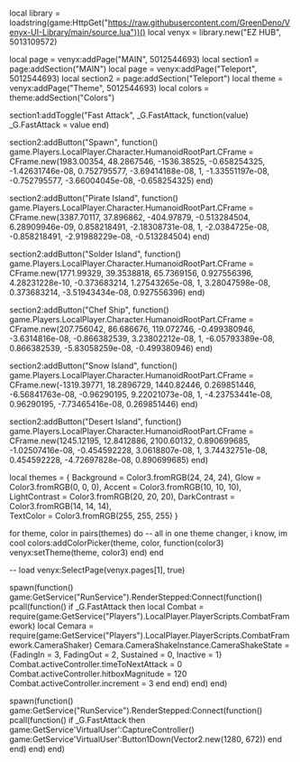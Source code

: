local library = loadstring(game:HttpGet("https://raw.githubusercontent.com/GreenDeno/Venyx-UI-Library/main/source.lua"))()
local venyx = library.new("EZ HUB", 5013109572)


local page = venyx:addPage("MAIN", 5012544693)
local section1 = page:addSection("MAIN")
local page = venyx:addPage("Teleport", 5012544693)
local section2 = page:addSection("Teleport")
local theme = venyx:addPage("Theme", 5012544693)
local colors = theme:addSection("Colors")





section1:addToggle("Fast Attack", _G.FastAttack, function(value)
_G.FastAttack = value
end)



section2:addButton("Spawn", function()
    game.Players.LocalPlayer.Character.HumanoidRootPart.CFrame = CFrame.new(1983.00354, 48.2867546, -1536.38525, -0.658254325, -1.42631746e-08, 0.752795577, -3.69414188e-08, 1, -1.33551197e-08, -0.752795577, -3.66004045e-08, -0.658254325)
end)

section2:addButton("Pirate Island", function()
game.Players.LocalPlayer.Character.HumanoidRootPart.CFrame = CFrame.new(3387.70117, 37.896862, -404.97879, -0.513284504, 6.28909946e-09, 0.858218491, -2.18308731e-08, 1, -2.0384725e-08, -0.858218491, -2.91988229e-08, -0.513284504)
end)

section2:addButton("Solder Island", function()
game.Players.LocalPlayer.Character.HumanoidRootPart.CFrame = CFrame.new(1771.99329, 39.3538818, 65.7369156, 0.927556396, 4.28231228e-10, -0.373683214, 1.27543265e-08, 1, 3.28047598e-08, 0.373683214, -3.51943434e-08, 0.927556396)
end)


section2:addButton("Chef Ship", function()
game.Players.LocalPlayer.Character.HumanoidRootPart.CFrame = CFrame.new(207.756042, 86.686676, 119.072746, -0.499380946, -3.6314816e-08, -0.866382539, 3.23802212e-08, 1, -6.05793389e-08, 0.866382539, -5.83058259e-08, -0.499380946)
end)


section2:addButton("Snow Island", function()
game.Players.LocalPlayer.Character.HumanoidRootPart.CFrame = CFrame.new(-1319.39771, 18.2896729, 1440.82446, 0.269851446, -6.56841763e-08, -0.96290195, 9.22021073e-08, 1, -4.23753441e-08, 0.96290195, -7.73465416e-08, 0.269851446)
end)


section2:addButton("Desert Island", function()
game.Players.LocalPlayer.Character.HumanoidRootPart.CFrame = CFrame.new(1245.12195, 12.8412886, 2100.60132, 0.890699685, -1.02507416e-08, -0.454592228, 3.0618807e-08, 1, 3.74432751e-08, 0.454592228, -4.72697828e-08, 0.890699685)
end)


local themes = {
Background = Color3.fromRGB(24, 24, 24),
Glow = Color3.fromRGB(0, 0, 0),
Accent = Color3.fromRGB(10, 10, 10),
LightContrast = Color3.fromRGB(20, 20, 20),
DarkContrast = Color3.fromRGB(14, 14, 14),  
TextColor = Color3.fromRGB(255, 255, 255)
}




for theme, color in pairs(themes) do -- all in one theme changer, i know, im cool
colors:addColorPicker(theme, color, function(color3)
venyx:setTheme(theme, color3)
end)
end

-- load
venyx:SelectPage(venyx.pages[1], true)





spawn(function()
   game:GetService("RunService").RenderStepped:Connect(function()
    pcall(function()
        if _G.FastAttack then
            local Combat = require(game:GetService("Players").LocalPlayer.PlayerScripts.CombatFramework)
            local Cemara = require(game:GetService("Players").LocalPlayer.PlayerScripts.CombatFramework.CameraShaker)
            Cemara.CameraShakeInstance.CameraShakeState = {FadingIn = 3, FadingOut = 2, Sustained = 0, Inactive = 1}
            Combat.activeController.timeToNextAttack = 0
            Combat.activeController.hitboxMagnitude = 120
            Combat.activeController.increment = 3
        end
    end)
end) 
end)


spawn(function()
   game:GetService("RunService").RenderStepped:Connect(function()
    pcall(function()
        if _G.FastAttack then
            game:GetService'VirtualUser':CaptureController()
            game:GetService'VirtualUser':Button1Down(Vector2.new(1280, 672))
        end
    end)
end) 
end)
